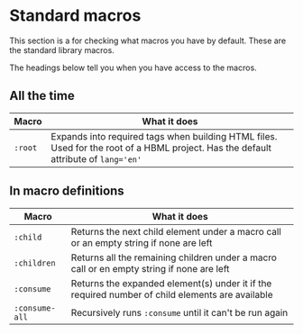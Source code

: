 # Standard macros

This section is a for checking what macros you have by default. These are the standard library macros.

The headings below tell you when you have access to the macros.

## All the time

| Macro   | What it does                                                                                                                       |
|---------|------------------------------------------------------------------------------------------------------------------------------------|
| `:root` | Expands into required tags when building HTML files. Used for the root of a HBML project. Has the default attribute of `lang='en'` |

## In macro definitions

| Macro          | What it does                                                                                    |
|----------------|-------------------------------------------------------------------------------------------------|
| `:child`       | Returns the next child element under a macro call or an empty string if none are left           |
| `:children`    | Returns all the remaining children under a macro call or en empty string if none are left       |
| `:consume`     | Returns the expanded element(s) under it if the required number of child elements are available |
| `:consume-all` | Recursively runs `:consume` until it can't be run again                                         |


